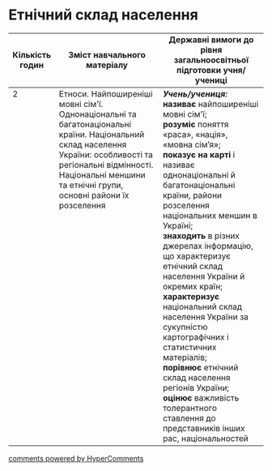 <div id="hypercomments_widget" class="js-hypercomments-widget invisible"></div>

# Етнічний склад населення

<table>
  <tr>
    <td width="10%" align="center"><b>Кількість годин</b></td>  
    <td width="45%" align="center"><b>Зміст навчального матеріалу</b></td>
    <td width="45%" align="center"><b>Державні вимоги до рівня загальноосвітньої підготовки учня/учениці</b></td>
  </tr>
<tbody>
  <tr>
<td width="10%" style="vertical-align:top !important;">2</td>
    <td width="45%" style="vertical-align:top !important;">
Етноси. Найпоширеніші мовні сім'ї. Однонаціональні та багатонаціональні країни. Національний склад населення України: особливості та регіональні відмінності. Національні меншини та етнічні групи, основні райони їх розселення
</td>
    <td width="45%" style="vertical-align:top !important;">
<i><b>Учень/учениця:</b></i><br>
<b>називає</b> найпоширеніші мовні сім'ї;<br>
<b>розуміє</b> поняття  «раса», «нація», «мовна сім’я»;<br>
<b>показує на карті</b> і називає однонаціональні й багатонаціональні країни, райони розселення національних меншин в Україні;<br>
<b>знаходить</b> в різних джерелах інформацію, що характеризує етнічний склад населення України й окремих країн;<br>
<b>характеризує</b> національний склад населення України за сукупністю картографічних і статистичних матеріалів;<br>
<b>порівнює</b> етнічний склад населення регіонів України; <br>
<b>оцінює</b> важливість толерантного ставлення до представників інших рас, національностей</td>
  </tr>
</tbody>
</table>

<div class="js-hypercomments-container">
<a href="http://hypercomments.com" class="hc-link" title="comments widget">comments powered by HyperComments</a>
</div>